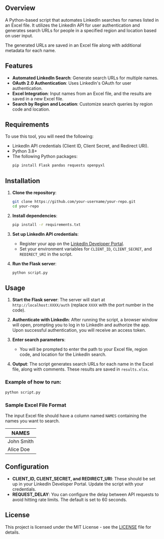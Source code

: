 ## Overview
A Python-based script that automates LinkedIn searches for names listed in an Excel file. It utilizes the LinkedIn API for user authentication and generates search URLs for people in a specified region and location based on user input.

The generated URLs are saved in an Excel file along with additional metadata for each name.

## Features

- **Automated LinkedIn Search**: Generate search URLs for multiple names.
- **OAuth 2.0 Authentication**: Uses LinkedIn's OAuth for user authentication.
- **Excel Integration**: Input names from an Excel file, and the results are saved in a new Excel file.
- **Search by Region and Location**: Customize search queries by region code and location.

## Requirements

To use this tool, you will need the following:
- LinkedIn API credentials (Client ID, Client Secret, and Redirect URI).
- Python 3.8+
- The following Python packages:
  ```bash
  pip install Flask pandas requests openpyxl
  ```

## Installation

1. **Clone the repository**:
   ```bash
   git clone https://github.com/your-username/your-repo.git
   cd your-repo
   ```

2. **Install dependencies**:
   ```bash
   pip install -r requirements.txt
   ```

3. **Set up LinkedIn API credentials**:
   - Register your app on the [LinkedIn Developer Portal](https://www.linkedin.com/developers/).
   - Set your environment variables for `CLIENT_ID`, `CLIENT_SECRET`, and `REDIRECT_URI` in the script.

4. **Run the Flask server**:
   ```bash
   python script.py
   ```

## Usage

1. **Start the Flask server**:
   The server will start at `http://localhost:XXXX/auth` (replace `XXXX` with the port number in the code).

2. **Authenticate with LinkedIn**:
   After running the script, a browser window will open, prompting you to log in to LinkedIn and authorize the app. Upon successful authentication, you will receive an access token.

3. **Enter search parameters**:
   - You will be prompted to enter the path to your Excel file, region code, and location for the LinkedIn search.

4. **Output**:
   The script generates search URLs for each name in the Excel file, along with comments. These results are saved in `results.xlsx`.

### Example of how to run:

```bash
python script.py
```

### Sample Excel File Format

The input Excel file should have a column named `NAMES` containing the names you want to search.

| NAMES      |
|------------|
| John Smith |
| Alice Doe  |

## Configuration

- **CLIENT_ID, CLIENT_SECRET, and REDIRECT_URI**: These should be set up in your LinkedIn Developer Portal. Update the script with your credentials.
- **REQUEST_DELAY**: You can configure the delay between API requests to avoid hitting rate limits. The default is set to 60 seconds.

## License

This project is licensed under the MIT License - see the [LICENSE](LICENSE) file for details.
